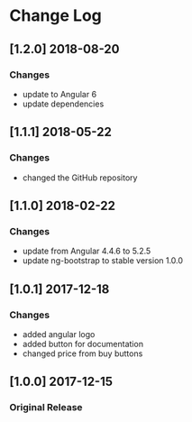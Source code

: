 # Change Log
## [1.2.0] 2018-08-20
### Changes
 - update to Angular 6
 - update dependencies

## [1.1.1] 2018-05-22
### Changes
 - changed the GitHub repository

## [1.1.0] 2018-02-22
### Changes
 - update from Angular 4.4.6 to 5.2.5
 - update ng-bootstrap to stable version 1.0.0

## [1.0.1] 2017-12-18
### Changes
 - added angular logo
 - added button for documentation
 - changed price from buy buttons

## [1.0.0] 2017-12-15
### Original Release
 
